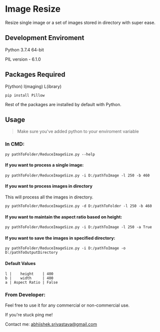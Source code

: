 # Image Resize
Resize single image or a set of images stored in directory with super ease.

## Development Enviroment
Python 3.7.4 64-bit

PIL version - 6.1.0

## Packages Required
P(ython) I(maging) L(ibrary)
```
pip install Pillow
```
Rest of the packages are installed by default with Python.

## Usage
> Make sure you've added python to your enviroment variable

### In CMD:
```
py pathToFolder/ReduceImageSize.py --help
```

#### If you want to process a single image:
```
py pathToFolder/ReduceImageSize.py -i D:/pathToImage -l 250 -b 460
```

#### If you want to process images in directory
This will process all the images in directory.
```
py pathToFolder/ReduceImageSize.py -d D:/pathToFolder -l 250 -b 460
```

#### If you want to maintain the aspect ratio based on height:
```
py pathToFolder/ReduceImageSize.py -i D:/pathToImage -l 250 -a True
```

#### If you want to save the images in specified directory:
```
py pathToFolder/ReduceImageSize.py -i D:/pathToImage -o D:/pathToOutputDirectory
```

#### Default Values
```
l |    height    | 400  
b |    width     | 400  
a | Aspect Ratio | False
```

### From Developer:
Feel free to use it for any commercial or non-commercial use. 

If you're stuck ping me!

Contact me: abhiishek.srivastava@gmail.com
